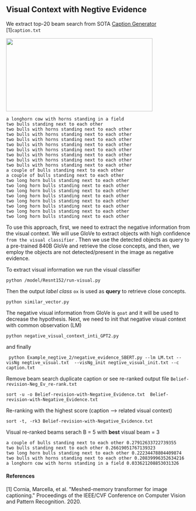 ## Visual Context with Negtive Evidence

We extract top-20 beam search from SOTA [Caption Generator](https://github.com/aimagelab/meshed-memory-transformer)  [1]``caption.txt``


<img align="center" width="400" height="200" src="COCO_val2014_000000235692.jpg">


````
a longhorn cow with horns standing in a field
two bulls standing next to each other	 
two bulls with horns standing next to each other	 
two bulls with horns standing next to each other	 
two bulls with horns standing next to each other	 
two bulls with horns standing next to each other	 
two bulls with horns standing next to each other	 
two bulls with horns standing next to each other	 
two bulls with horns standing next to each other	 
two bulls with horns standing next to each other	 
a couple of bulls standing next to each other	 
a couple of bulls standing next to each other	 
two long horn bulls standing next to each other	 
two long horn bulls standing next to each other	 
two long horn bulls standing next to each other	 
two long horn bulls standing next to each other
two long horn bulls standing next to each other	
two long horn bulls standing next to each other
two long horn bulls standing next to each other
two long horn bulls standing next to each other
```` 


To use this approach, first, we need to extract the negative information from the visual context. We will use GloVe to extract objects with high confidence ``from the visual classifier`` . Then we use the detected objects as query to a pre-trained 840B GloVe and retrieve the close concepts, and then, we employ the objects are not detected/present in the image as negative evidence.


To extract visual information we run the visual classifier  
```
python /model/Resnt152/run-visual.py 
``` 
Then the output _label class_ ``ox`` is used as **query** to retrieve close concepts. 

```  
python similar_vector.py
``` 

The negative visual information from GloVe is ``goat`` and  it will be used to decrease the hypothesis. Next, we need to init that negative visual context with common observation (LM) 

``` 
python negative_visual_context_inti_GPT2.py
```

and finally 
``` 
 python Example_negtive_2/negative_evidence_SBERT.py --lm LM.txt --visNg negtive_visual.txt  --visNg_init negtive_visual_init.txt --c caption.txt
```

Remove beam search duplicate caption or see re-ranked output file ``Belief-revision-Neg_Ev_re-rank.txt`` 
```
sort -u -o Belief-revision-with-Negative_Evidence.txt  Belief-revision-with-Negative_Evidence.txt
```
Re-ranking with the highest score (caption --> related visual context)
```
sort -t, -rk3 Belief-revision-with-Negative_Evidence.txt
```


Visual re-ranked beams serach  B = 5 with **best** visual beam = 3 

``` 
a couple of bulls standing next to each other 0.27912633722739355
two bulls standing next to each other 0.26619051767139323
two long horn bulls standing next to each other 0.22234478804409874
two bulls with horns standing next to each other 0.20839996352634216
a longhorn cow with horns standing in a field 0.033621208853031326
```

#### References
[1] Cornia, Marcella, et al. "Meshed-memory transformer for image captioning." Proceedings of the IEEE/CVF Conference on Computer Vision and Pattern Recognition. 2020.
